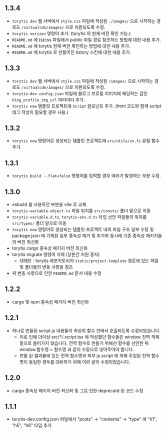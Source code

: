 ## 1.3.4

- `torytis dev` 웹 서버에서 `style.css` 파일에 작성된 `./images/` 으로 시작하는 경로도 `/virtualcdn/images/` 으로 치환되도록 수정.
- `torytis version` 명령어 추가. (torytis 의 현재 버전 확인 가능.)
- `README.md` 에 (s)css 파일에서 public 파일 경로 참조하는 방법에 대한 내용 추가.
- `README.md` 에 torytis 현재 버전 확인하는 방법에 대한 내용 추가.
- `README.md` 에 torytis 로 만들어진 tistory 스킨에 대한 내용 추가.

## 1.3.3

- `torytis dev` 웹 서버에서 `style.css` 파일에 작성된 `/images/` 으로 시작하는 경로도 `/virtualcdn/images/` 으로 치환되도록 수정.
- `torytis-dev.config.json` 파일에 블로그 프로필 이미지에 해당하는 값인 `blog_profile_img_url` 파라미터 추가.
- `torytis new` 템플릿 프로젝트에 `Script` 컴포넌트 추가. (html 코드와 함께 script 태그 작성이 필요할 경우 사용.)

## 1.3.2

- `torytis new` 명령어로 생성되는 템플릿 프로젝트에 `src/utils/cn.ts` 유틸 함수 추가.

## 1.3.1

- `torytis build --flat=false` 명령어를 입력할 경우 에러가 발생하는 부분 수정.

## 1.3.0

- esbuild 를 사용하던 부분을 vite 로 교체
- `torytis-variable-object.ts` 파일 위치를 `src/consts/` 폴더 밑으로 이동
- `torytis-variable.d.ts`, `torytis-env.d.ts` 타입 선언 파일들의 위치를 `src/types/` 폴더 밑으로 이동
- `torytis new` 명령어로 생성되는 템플릿 프로젝트 내의 파일 구조 일부 수정 및 package.json 에 기재된 일부 종속성 제거 및 추가와 동시에 기존 종속성 패키지들의 버전 최신화
- torytis cargo 종속성 패키지 버전 최신화
- torytis migrate 명령어 삭제 (당분간 지원 중지)
  - 대체안 : torytis 레포지토리의 `static/project-template` 경로에 있는 파일 및 폴더들의 변동 사항을 참조
- 위 변동 사항으로 인한 `README.md` 문서 내용 수정

## 1.2.2

- cargo 및 npm 종속성 패키지 버전 최신화

## 1.2.1

- 하나로 번들된 script.js 내용들이 최상위 함수 안에서 호출되도록 수정되었습니다.
  - 이로 인해 더이상 src/\*_/_.script.tsx 에 작성했던 함수들은 window 전역 객체 밑으로 들어가지 않습니다. 전역 함수로 만들기 위해선 함수를 선언한 뒤 window.함수명 = 함수명 과 같이 수동으로 넣어주어야 합니다.
  - 번들 된 결과물에 있는 전역 함수명과 외부 js script 에 의해 주입된 전역 함수명이 동일한 경우를 대비하기 위해 이와 같이 수정되었습니다.

## 1.2.0

- cargo 종속성 패키지 버전 최신화 및 그로 인한 deprecatd 된 코드 수정

## 1.1.1

- torytis-dev.config.json 파일에서 "posts" -> "contents" -> "type" 에 "h1", "h5", "h6" 타입 추가
